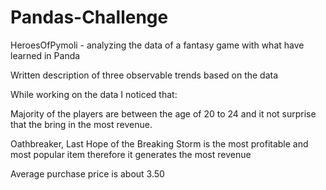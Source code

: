 # Pandas-Challenge
HeroesOfPymoli - analyzing the data of a fantasy game with what have learned in Panda


Written description of three observable trends based on the data

While working on the data I noticed that:

Majority of the players are between the age of 20 to 24 and it not surprise that the bring in the most revenue. 

Oathbreaker, Last Hope of the Breaking Storm is the most profitable and most popular item therefore it generates the most revenue

Average purchase price is about 3.50

